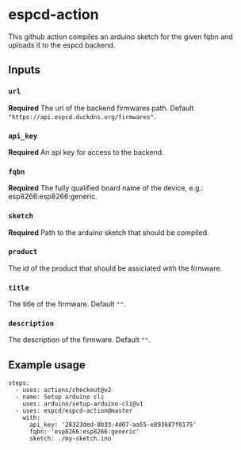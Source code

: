 # espcd-action

This github action compiles an arduino sketch for the given fqbn and uploads it to the espcd backend.

## Inputs

### `url`

**Required** The url of the backend firmwares path. Default `"https://api.espcd.duckdns.org/firmwares"`.

### `api_key`

**Required** An api key for access to the backend.

### `fqbn`

**Required** The fully qualified board name of the device, e.g.: esp8266:esp8266:generic.

### `sketch`

**Required** Path to the arduino sketch that should be compiled.

### `product`

The id of the product that should be assiciated with the firmware.

### `title`

The title of the firmware. Default `""`.

### `description`

The description of the firmware. Default `""`.

## Example usage

```
steps:
  - uses: actions/checkout@v2
  - name: Setup arduino cli
    uses: arduino/setup-arduino-cli@v1
  - uses: espcd/espcd-action@master
    with:
      api_key: '28323ded-8b33-4d07-aa55-e893687f0175'
      fqbn: 'esp8266:esp8266:generic'
      sketch: ./my-sketch.ino
```
